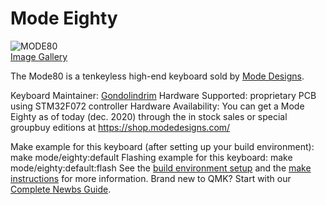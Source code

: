 # Mode Eighty

![MODE80](https://i.imgur.com/26uzM3yl.jpg)\
[Image Gallery](https://imgur.com/t/mechanicalkeyboards/8Uf6c2m?nc=1)

The Mode80 is a tenkeyless high-end keyboard sold by [Mode Designs](https://shop.modedesigns.com/).

Keyboard Maintainer: [Gondolindrim](https://github.com/gondolindrim)
Hardware Supported: proprietary PCB using STM32F072 controller
Hardware Availability: You can get a Mode Eighty as of today (dec. 2020) through the in stock sales or special groupbuy editions at https://shop.modedesigns.com/

Make example for this keyboard (after setting up your build environment):
    make mode/eighty:default
Flashing example for this keyboard:
    make mode/eighty:default:flash
See the [build environment setup](https://docs.qmk.fm/#/getting_started_build_tools) and the [make instructions](https://docs.qmk.fm/#/getting_started_make_guide) for more information. Brand new to QMK? Start with our [Complete Newbs Guide](https://docs.qmk.fm/#/newbs).
